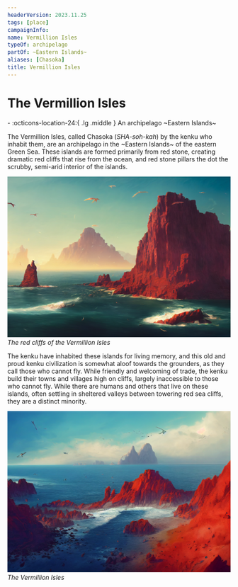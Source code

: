 ```yaml
---
headerVersion: 2023.11.25
tags: [place]
campaignInfo:
name: Vermillion Isles
typeOf: archipelago
partOf: ~Eastern Islands~
aliases: [Chasoka]
title: Vermillion Isles
---
```

# The Vermillion Isles
<div class="grid cards ext-narrow-margin ext-one-column" markdown>
-    :octicons-location-24:{ .lg .middle } An archipelago ~Eastern Islands~  
</div>


The Vermillion Isles, called Chasoka (*SHA-soh-kah*) by the kenku who inhabit them, are an archipelago in the ~Eastern Islands~ of the eastern Green Sea. These islands are formed primarily from red stone, creating dramatic red cliffs that rise from the ocean, and red stone pillars the dot the scrubby, semi-arid interior of the islands.

![Kenku Island 2](../../assets/kenku-island-2.png)
*The red cliffs of the Vermillion Isles*

The kenku have inhabited these islands for living memory, and this old and proud kenku civilization is somewhat aloof towards the grounders, as they call those who cannot fly. While friendly and welcoming of trade, the kenku build their towns and villages high on cliffs, largely inaccessible to those who cannot fly. While there are humans and others that live on these islands, often settling in sheltered valleys between towering red sea cliffs, they are a distinct minority.

![Wahacha Coast](../../assets/wahacha-coast.png)
*The Vermillion Isles*
